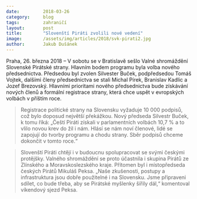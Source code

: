 ```yaml
---
date:         2018-03-26
category:     blog
tags:         zahraničí
layout:       post
title:        "Slovenští Piráti zvolili nové vedení"
image:        /assets/img/articles/2018/svk-pirati2.jpg
author:       Jakub Dušánek
---
```


 
Praha, 26. března 2018 – V sobotu se v Bratislavě sešlo Valné shromáždění Slovenské Pirátské strany. Hlavním bodem programu byla volba nového předsednictva. Předsedou byl zvolen Silvester Buček, podpředsedou Tomáš Vojtek, dalšími členy předsednictva se stali Michal Pírek, Branislav Kadlic a Jozef Brezovský. Hlavními prioritami nového předsednictva bude získávání nových členů a formální registrace strany, která chce uspět v evropských volbách v příštím roce.
 
> Registrace politické strany na Slovensku vyžaduje 10 000 podpisů, což bylo doposud největší překážkou. Nový předseda Silvestr Buček, k tomu říká: „Čeští Piráti získali v parlamentních volbách 10,7 % a to vlilo novou krev do žil i nám. Hlásí se nám noví členové, lidé se zapojují do tvorby programu a chodu strany. Sběr podpisů chceme dokončit v tomto roce.“
 
> Slovenští Piráti chtějí i v budoucnu spolupracovat se svými českými protějšky. Valného shromáždění se proto účastnila i skupina Pirátů ze Zlínského a Moravskoslezského kraje. Přítomen byl i místopředseda českých Pirátů Mikuláš Peksa. „Naše zkušenosti, postupy a infrastruktura jsou dobře použitelné i na Slovensku. Jsme připraveni sdílet, co bude třeba, aby se Pirátské myšlenky šířily dál,“ komentoval víkendový sjezd Peksa.

